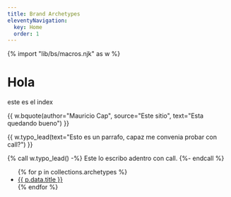 ```yaml
---
title: Brand Archetypes
eleventyNavigation:
  key: Home
  order: 1
---
```

{% import "lib/bs/macros.njk" as w %}

# Hola

este es el index

{{ w.bquote(author="Mauricio Cap", source="Este sitio", text="Esta quedando bueno") }}

{{ w.typo_lead(text="Esto es un parrafo, capaz me convenia probar con call?") }}

{% call w.typo_lead() -%}
Este lo escribo
adentro con call.
{%- endcall %}

<ul>
{% for p in collections.archetypes %}
    <li><a href="{{ p.data.permalink }}">{{ p.data.title }}</a></li>
{% endfor %}
</ul>

